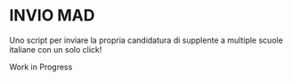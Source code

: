 # INVIO MAD
Uno script per inviare la propria candidatura di supplente a multiple scuole italiane con un solo click!

Work in Progress
